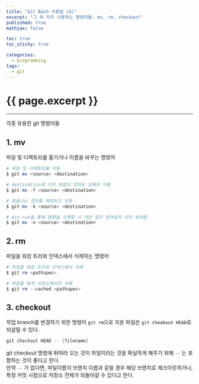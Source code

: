 ```yaml
---
title: "Git Bash 사용법 (4)"
excerpt: "그 외 자주 사용하는 명령어들: mv, rm, checkout"
published: true
mathjax: false

toc: true
toc_sticky: true

categories:
  - programming
tags:
  - git
---
```

# {{ page.excerpt }}
---
각종 유용한 git 명령어들

## 1. mv
파일 및 디렉토리를 옮기거나 이름을 바꾸는 명령어

```powershell
# 파일 및 디렉토리를 이동
$ git mv <source> <destination>

# destination에 이미 파일이 있어도 강제로 이동
$ git mv -f <source> <destination>

# 충돌나는 경우를 제외하고 이동
$ git mv -k <source> <destination>

# dry-run을 통해 명령을 수행할 시 어떤 일이 일어날지 미리 보여줌
$ git mv -n <source> <destination>
```

## 2. rm
파일을 워킹 트리와 인덱스에서 삭제하는 명령어

```powershell
# 파일을 워킹 트리와 인덱스에서 삭제
$ git rm <pathspec>

# 파일을 원격 저장소에서만 삭제
$ git rm --cached <pathspec>
```

## 3. checkout
작업 branch를 변경하기 위한 명령어
`git rm`으로 지운 파일은 `git cheakout HEAD`로 되살릴 수 있다.  

```powershell
git checkout HEAD -- [filename]
```

git checkout 명령에 뒤따라 오는 것이 파일이라는 것을 확실하게 해주기 위해 `--` 는 포함하는 것이 좋다고 한다.  
만약 `--` 가 없다면, 파일이름이 브랜치 이름과 같을 경우 해당 브랜치로 체크아웃하거나, 특정 커밋 시점으로 저장소 전체가 되돌아갈 수 있다고 한다.